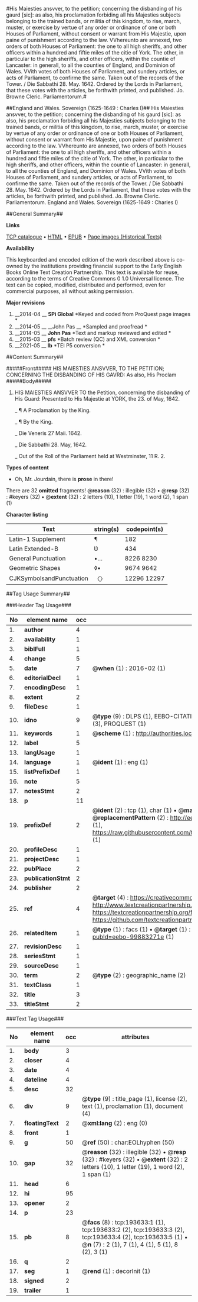 #His Maiesties ansvver, to the petition; concerning the disbanding of his gaurd [sic]: as also, his proclamation forbiding all his Majesties subjects belonging to the trained bands, or militia of this kingdom, to rise, march, muster, or exercise by vertue of any order or ordinance of one or both Houses of Parliament, without consent or warrant from His Majestie, upon paine of punishment according to the law. VVhereunto are annexed, two orders of both Houses of Parliament: the one to all high sheriffs, and other officers within a hundred and fiftie miles of the citie of York. The other, in particular to the high sheriffs, and other officers, within the countie of Lancaster: in generall, to all the counties of England, and Dominion of Wales. VVith votes of both Houses of Parliament, and sundery articles, or acts of Parliament, to confirme the same. Taken out of the records of the Tower. / Die Sabbathi 28. May. 1642. Ordered by the Lords in Parliament, that these votes with the articles, be forthwith printed, and published. Jo. Browne Cleric. Parliamentorum.#

##England and Wales. Sovereign (1625-1649 : Charles I)##
His Maiesties ansvver, to the petition; concerning the disbanding of his gaurd [sic]: as also, his proclamation forbiding all his Majesties subjects belonging to the trained bands, or militia of this kingdom, to rise, march, muster, or exercise by vertue of any order or ordinance of one or both Houses of Parliament, without consent or warrant from His Majestie, upon paine of punishment according to the law. VVhereunto are annexed, two orders of both Houses of Parliament: the one to all high sheriffs, and other officers within a hundred and fiftie miles of the citie of York. The other, in particular to the high sheriffs, and other officers, within the countie of Lancaster: in generall, to all the counties of England, and Dominion of Wales. VVith votes of both Houses of Parliament, and sundery articles, or acts of Parliament, to confirme the same. Taken out of the records of the Tower. / Die Sabbathi 28. May. 1642. Ordered by the Lords in Parliament, that these votes with the articles, be forthwith printed, and published. Jo. Browne Cleric. Parliamentorum.
England and Wales. Sovereign (1625-1649 : Charles I)

##General Summary##

**Links**

[TCP catalogue](http://www.ota.ox.ac.uk/tcp/)  • 
[HTML](http://tei.it.ox.ac.uk/tcp/Texts-HTML/free/B18/B18932.html)  • 
[EPUB](http://tei.it.ox.ac.uk/tcp/Texts-EPUB/free/B18/B18932.epub) • 
[Page images (Historical Texts)](https://historicaltexts.jisc.ac.uk/eebo-99883271e)

**Availability**

This keyboarded and encoded edition of the work described above is co-owned by the
    institutions providing financial support to the Early English Books Online Text Creation
    Partnership. This text is available for reuse, according to the terms of  Creative Commons 0 1.0 Universal
    licence. The text can be copied, modified, distributed and performed, even for commercial
    purposes, all without asking permission.

**Major revisions**

1. __2014-04 __ __SPi Global__ *Keyed and coded from ProQuest page images *
1. __2014-05 __ __John Pas __ *Sampled and proofread *
1. __2014-05 __ __John Pas__ *Text and markup reviewed and edited *
1. __2015-03 __ __pfs__ *Batch review (QC) and XML conversion *
1. __2021-05 __ __lb__ *TEI P5 conversion *

##Content Summary##

#####Front#####
HIS MAIESTIES ANSVVER, TO THE PETITION; CONCERNING THE DISBANDING OF HIS GAVRD: As also, His Proclam
#####Body#####

1. HIS MAIESTIES ANSVVER TO the Petition, concerning the disbanding of His Guard: Presented to His Majestie at YORK, the 23. of May, 1642.

    _ ¶ A Proclamation by the King.

    _ ¶ By the King.

    _ Die Veneris 27 Maii. 1642.

    _ Die Sabbathi 28. May, 1642.

    _ Out of the Roll of the Parliament held at Westminster, 11 R. 2.

**Types of content**

  * Oh, Mr. Jourdain, there is **prose** in there!

There are 32 **omitted** fragments! 
 @__reason__ (32) : illegible (32)  •  @__resp__ (32) : #keyers (32)  •  @__extent__ (32) : 2 letters (10), 1 letter (19), 1 word (2), 1 span (1)

**Character listing**


|Text|string(s)|codepoint(s)|
|---|---|---|
|Latin-1 Supplement|¶|182|
|Latin Extended-B|Ʋ|434|
|General Punctuation|•…|8226 8230|
|Geometric Shapes|◊▪|9674 9642|
|CJKSymbolsandPunctuation|〈〉|12296 12297|

##Tag Usage Summary##

###Header Tag Usage###

|No|element name|occ|attributes|
|---|---|---|---|
|1.|__author__|4||
|2.|__availability__|1||
|3.|__biblFull__|1||
|4.|__change__|5||
|5.|__date__|7| @__when__ (1) : 2016-02 (1)|
|6.|__editorialDecl__|1||
|7.|__encodingDesc__|1||
|8.|__extent__|2||
|9.|__fileDesc__|1||
|10.|__idno__|9| @__type__ (9) : DLPS (1), EEBO-CITATION (1), VID (1), EEBO-PROQUEST (1), OCLC (1), STC (3), PROQUEST (1)|
|11.|__keywords__|1| @__scheme__ (1) : http://authorities.loc.gov/ (1)|
|12.|__label__|5||
|13.|__langUsage__|1||
|14.|__language__|1| @__ident__ (1) : eng (1)|
|15.|__listPrefixDef__|1||
|16.|__note__|5||
|17.|__notesStmt__|2||
|18.|__p__|11||
|19.|__prefixDef__|2| @__ident__ (2) : tcp (1), char (1)  •  @__matchPattern__ (2) : ([0-9\-]+):([0-9IVX]+) (1), (.+) (1)  •  @__replacementPattern__ (2) : http://eebo.chadwyck.com/downloadtiff?vid=$1&page=$2 (1), https://raw.githubusercontent.com/textcreationpartnership/Texts/master/tcpchars.xml#$1 (1)|
|20.|__profileDesc__|1||
|21.|__projectDesc__|1||
|22.|__pubPlace__|2||
|23.|__publicationStmt__|2||
|24.|__publisher__|2||
|25.|__ref__|4| @__target__ (4) : https://creativecommons.org/publicdomain/zero/1.0/ (1), http://www.textcreationpartnership.org/docs/. (1), https://textcreationpartnership.org/faq/#faq05 (1), https://github.com/textcreationpartnership (1)|
|26.|__relatedItem__|1| @__type__ (1) : facs (1)  •  @__target__ (1) : https://data.historicaltexts.jisc.ac.uk/view?pubId=eebo-99883271e (1)|
|27.|__revisionDesc__|1||
|28.|__seriesStmt__|1||
|29.|__sourceDesc__|1||
|30.|__term__|2| @__type__ (2) : geographic_name (2)|
|31.|__textClass__|1||
|32.|__title__|3||
|33.|__titleStmt__|2||


###Text Tag Usage###

|No|element name|occ|attributes|
|---|---|---|---|
|1.|__body__|3||
|2.|__closer__|4||
|3.|__date__|4||
|4.|__dateline__|4||
|5.|__desc__|32||
|6.|__div__|9| @__type__ (9) : title_page (1), license (2), text (1), proclamation (1), document (4)|
|7.|__floatingText__|2| @__xml:lang__ (2) : eng (0)|
|8.|__front__|1||
|9.|__g__|50| @__ref__ (50) : char:EOLhyphen (50)|
|10.|__gap__|32| @__reason__ (32) : illegible (32)  •  @__resp__ (32) : #keyers (32)  •  @__extent__ (32) : 2 letters (10), 1 letter (19), 1 word (2), 1 span (1)|
|11.|__head__|6||
|12.|__hi__|95||
|13.|__opener__|2||
|14.|__p__|23||
|15.|__pb__|8| @__facs__ (8) : tcp:193633:1 (1), tcp:193633:2 (2), tcp:193633:3 (2), tcp:193633:4 (2), tcp:193633:5 (1)  •  @__n__ (7) : 2 (1), 7 (1), 4 (1), 5 (1), 8 (2), 3 (1)|
|16.|__q__|2||
|17.|__seg__|1| @__rend__ (1) : decorInit (1)|
|18.|__signed__|2||
|19.|__trailer__|1||
